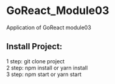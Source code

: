 # GoReact_Module03
Application of GoReact module03

## Install Project:
1 step: git clone project <br>
2 step: npm install or yarn install <br>
3 step: npm start or yarn start <br>

